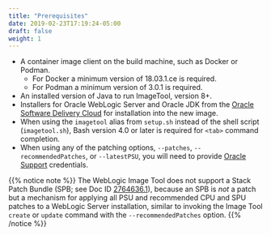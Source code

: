 ```yaml
---
title: "Prerequisites"
date: 2019-02-23T17:19:24-05:00
draft: false
weight: 1
---
```


- A container image client on the build machine, such as Docker or Podman. 
  - For Docker a minimum version of 18.03.1.ce is required.
  - For Podman a minimum version of 3.0.1 is required.
- An installed version of Java to run ImageTool, version 8+. 
- Installers for Oracle WebLogic Server and Oracle JDK from the [Oracle Software Delivery Cloud](https://edelivery.oracle.com) for installation into the new image.
- When using the `imagetool` alias from `setup.sh` instead of the shell script (`imagetool.sh`), Bash version 4.0 or later is required for `<tab>` command completion.
- When using any of the patching options, `--patches`, `--recommendedPatches`, or `--latestPSU`, you will need to provide [Oracle Support](https://www.oracle.com/technical-resources/) credentials.

{{% notice note %}} The WebLogic Image Tool does not support a Stack Patch Bundle (SPB; see Doc ID [2764636.1](https://support.oracle.com/rs?type=doc&id=2764636.1)), because an SPB is _not_ a patch but a mechanism for applying all PSU and recommended CPU and SPU patches to a WebLogic Server installation, similar to invoking the Image Tool `create` or `update` command with the `--recommendedPatches` option.
{{% /notice %}}
